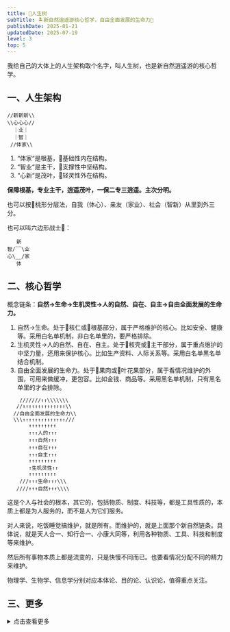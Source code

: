 ```yaml
---
title: 🌳人生树
subTitle: 🏝新自然逍遥游核心哲学，自由全面发展的生命力🍑
publishDate: 2025-01-21
updatedDate: 2025-07-19
level: 3
top: 5
---
```


我给自己的大体上的人生架构取个名字，叫人生树，也是新自然逍遥游的核心哲学。

## 一、人生架构

```
//新新新\\
\\心心心//
  ｜业｜
  ｜智｜
 //体家\\
```

1. “体家“是根基，🤍基础性内在结构。
2. “智业“是主干，💙支撑性中坚结构。
3. “心新“是茂叶，💛轻灵性外在结构。

**保障根基，专业主干，逍遥茂叶，一保二专三逍遥。主次分明。**

也可以按🍑桃形分层法，自我（体心）、亲友（家业）、社会（智新）从里到外三分。

也可以叫六边形战士🐶：

```
   新
智/‾‾\业
心\__/家
   体
```

## 二、核心哲学

概念链条：**自然->生命->生机灵性->人的自然、自在、自主->自由全面发展的生命力。**

1. 自然->生命。处于🍑核仁或🌳根基部分，属于严格维护的核心。比如安全、健康等。采用白名单机制，非白名单里的，要严格排除。
2. 生机灵性->人的自然、自在、自主。处于🍑核壳或🌳主干部分，属于重点维护的中坚力量，还用来保护核心。比如生产资料、人际关系等。采用白名单黑名单结合机制。
3. 自由全面发展的生命力。处于🍑果肉或🌳叶花果部分，属于看情况维护的外围，可用来做缓冲，更包容。比如金钱、商品等。采用黑名单机制，只有黑名单里的才会排除。

```
    ///////↑↑\\\\\\\
   //↑↑↑↑↑↑↑↑↑↑↑↑↑↑\\
  //自由全面发展的生命力\\
  \\\↑↑↑↑↑↑↑↑↑↑↑↑↑↑///
       ↑↑↑↑↑↑↑↑↑
       ↑↑↑人的↑↑↑
       ↑↑↑自然↑↑↑
       ↑↑↑自在↑↑↑
       ↑↑↑自主↑↑↑
       ↑↑↑↑↑↑↑↑↑
       ↑生机灵性↑↑
       ↑↑↑↑↑↑↑↑↑
    ///↑↑↑生命↑↑↑\\\
   ////↑↑↑自然↑↑↑\\\\
```

这是个人与社会的根本，其它的，包括物质、制度、科技等，都是工具性质的，本质上都是为人服务的，而不是人为它们服务。

对人来说，吃饭睡觉搞维护，就是所有。而维护的，就是上面那个新自然链条。具体说，就是天人合一、知行合一、小康大同等，利用各种物质、工具、科技和制度等来维护。

然后所有事物本质上都是流变的，只是快慢不同而已。也要看情况分配不同的精力来维护。

物理学、生物学、信息学分别对应本体论、目的论、认识论，值得重点关注。

## 三、更多

<details><summary>点击查看更多</summary>

六分：
1. 体：健康、体能
2. 心：心灵、道德
3. 家：家庭、政治
4. 智：智能、技术
5. 业：事业、商业、专业
6. 新：创新、创意、异态

继续六分：
1. ⭐️⭐️⭐️体
    1. 🎯健康平安
    2. 🛟轻素粗淡
    3. 📗生理知识
    4. ⛵️保健保养
    5. 🩵自然、素食、减肥
2. ⭐️⭐️心
    1. 🎯心平气和
    2. 🛟清心寡欲
    3. 📗心理知识
    4. ⛵️沟通交流
    5. 🩵自在、哲思、体验
3. ⭐️⭐️家
    1. 🎯平等安全
    2. 🛟兼爱非攻
    3. 📗文化知识
    4. ⛵️助人为乐
    5. 🩵历史、地理
4. ⭐️智
    1. 🎯谨慎平衡
    2. 🛟为道日损
    3. 📗科学知识
    4. ⛵️计算机模拟
    5. 🩵几何图形、物理时空
5. ⭐️业
    1. 🎯平稳乐业
    2. 🛟专注专业
    3. 📗信息技术
    4. ⛵️多写代码
    5. 🩵自主、教育
6. ⭐️创
    1. 🎯平复初心
    2. 🛟平易近人
    3. 📗创意理论
    4. ⛵️手工制作
    5. 🩵绘画、游戏、色彩

这段话挺有启示，可以参考：

![in-mid-out](/images/in-mid-out.jpg)

</details>
